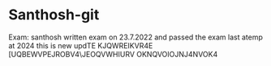 # Santhosh-git
Exam:
santhosh written exam on 23.7.2022
and passed the exam last atemp at 2024
this is new updTE
KJQWREIKVR4E
[UQBEWVPEJROBV4\JEOQVWHIURV
OKNQVOIOJNJ4NVOK4
